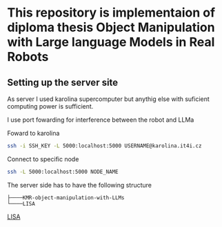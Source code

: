 # This repository is implementaion of diploma thesis Object Manipulation with Large language Models in Real Robots


## Setting up the server site
As server I used karolina supercomputer but anythig else with suficient computing power is sufficient.

I use port fowarding for interference between the robot and LLMa

Foward to karolina 
```bash
ssh -i SSH_KEY -L 5000:localhost:5000 USERNAME@karolina.it4i.cz
```

Connect to specific node
```bash
ssh -L 5000:localhost:5000 NODE_NAME 
```

The server side has to have the following structure

```
├────KMR-object-manipulation-with-LLMs
└────LISA
```
[LISA](https://github.com/dvlab-research/LISA?tab=readme-ov-file#training-data-preparation)